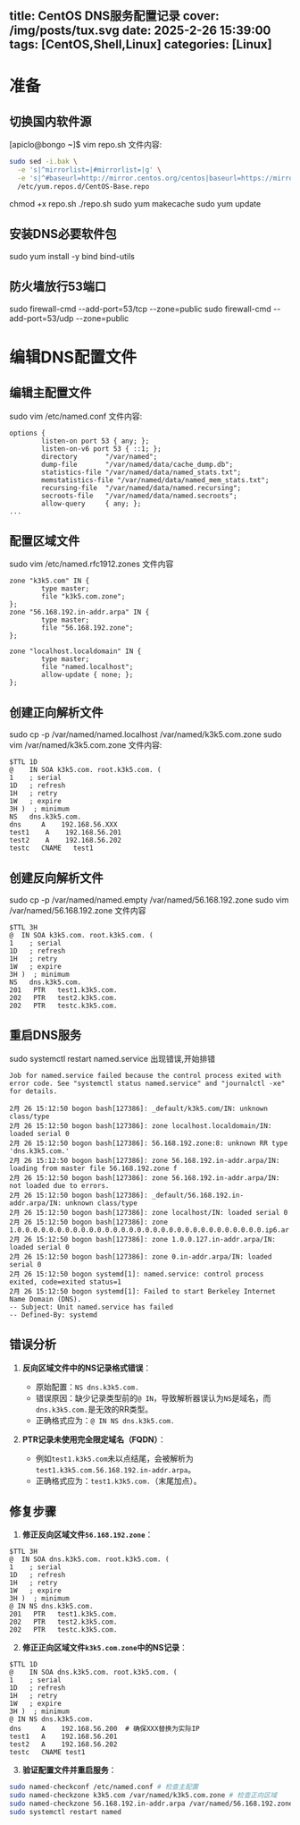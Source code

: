 title: CentOS DNS服务配置记录
cover: /img/posts/tux.svg
date: 2025-2-26 15:39:00
tags: [CentOS,Shell,Linux]
categories: [Linux]
-------------------

# 准备
## 切换国内软件源
[apiclo@bongo ~]$ vim repo.sh
文件内容:
```bash
sudo sed -i.bak \
  -e 's|^mirrorlist=|#mirrorlist=|g' \
  -e 's|^#baseurl=http://mirror.centos.org/centos|baseurl=https://mirrors.ustc.edu.cn/centos-vault/centos|g' \
  /etc/yum.repos.d/CentOS-Base.repo
```
chmod +x repo.sh
./repo.sh
sudo yum makecache
sudo yum update
## 安装DNS必要软件包
sudo yum install -y bind bind-utils
## 防火墙放行53端口
sudo firewall-cmd --add-port=53/tcp --zone=public
sudo firewall-cmd --add-port=53/udp --zone=public
# 编辑DNS配置文件
## 编辑主配置文件
sudo vim /etc/named.conf
文件内容:
```plaintext
options {
        listen-on port 53 { any; };
        listen-on-v6 port 53 { ::1; };
        directory       "/var/named";
        dump-file       "/var/named/data/cache_dump.db";
        statistics-file "/var/named/data/named_stats.txt";
        memstatistics-file "/var/named/data/named_mem_stats.txt";
        recursing-file  "/var/named/data/named.recursing";
        secroots-file   "/var/named/data/named.secroots";
        allow-query     { any; };
...
```
## 配置区域文件
sudo vim /etc/named.rfc1912.zones
文件内容
```plaintext
zone "k3k5.com" IN {
        type master;
        file "k3k5.com.zone";
};
zone "56.168.192.in-addr.arpa" IN {
        type master;
        file "56.168.192.zone";
};

zone "localhost.localdomain" IN {
        type master;
        file "named.localhost";
        allow-update { none; };
};

```

## 创建正向解析文件
sudo cp -p /var/named/named.localhost /var/named/k3k5.com.zone
sudo vim /var/named/k3k5.com.zone
文件内容:
```plaintext
$TTL 1D
@    IN SOA k3k5.com. root.k3k5.com. (
1    ; serial
1D   ; refresh
1H   ; retry
1W   ; expire
3H )  ; minimum
NS   dns.k3k5.com.
dns     A    192.168.56.XXX
test1    A    192.168.56.201
test2    A    192.168.56.202
testc   CNAME   test1

```
## 创建反向解析文件
sudo cp -p /var/named/named.empty /var/named/56.168.192.zone
sudo vim /var/named/56.168.192.zone
文件内容
```plaintext
$TTL 3H
@  IN SOA k3k5.com. root.k3k5.com. (
1    ; serial
1D   ; refresh
1H   ; retry
1W   ; expire
3H )  ; minimum
NS   dns.k3k5.com.
201   PTR   test1.k3k5.com.
202   PTR   test2.k3k5.com.
202   PTR   testc.k3k5.com.
```
## 重启DNS服务
sudo systemctl restart named.service
出现错误,开始排错
```plaintext
Job for named.service failed because the control process exited with error code. See "systemctl status named.service" and "journalctl -xe" for details.

```

```plaintext
2月 26 15:12:50 bogon bash[127386]: _default/k3k5.com/IN: unknown class/type
2月 26 15:12:50 bogon bash[127386]: zone localhost.localdomain/IN: loaded serial 0
2月 26 15:12:50 bogon bash[127386]: 56.168.192.zone:8: unknown RR type 'dns.k3k5.com.'
2月 26 15:12:50 bogon bash[127386]: zone 56.168.192.in-addr.arpa/IN: loading from master file 56.168.192.zone f
2月 26 15:12:50 bogon bash[127386]: zone 56.168.192.in-addr.arpa/IN: not loaded due to errors.
2月 26 15:12:50 bogon bash[127386]: _default/56.168.192.in-addr.arpa/IN: unknown class/type
2月 26 15:12:50 bogon bash[127386]: zone localhost/IN: loaded serial 0
2月 26 15:12:50 bogon bash[127386]: zone 1.0.0.0.0.0.0.0.0.0.0.0.0.0.0.0.0.0.0.0.0.0.0.0.0.0.0.0.0.0.0.0.ip6.ar
2月 26 15:12:50 bogon bash[127386]: zone 1.0.0.127.in-addr.arpa/IN: loaded serial 0
2月 26 15:12:50 bogon bash[127386]: zone 0.in-addr.arpa/IN: loaded serial 0
2月 26 15:12:50 bogon systemd[1]: named.service: control process exited, code=exited status=1
2月 26 15:12:50 bogon systemd[1]: Failed to start Berkeley Internet Name Domain (DNS).
-- Subject: Unit named.service has failed
-- Defined-By: systemd

```

## 错误分析
1. **反向区域文件中的NS记录格式错误**：
   - 原始配置：`NS dns.k3k5.com.`
   - 错误原因：缺少记录类型前的`@ IN`，导致解析器误认为`NS`是域名，而`dns.k3k5.com.`是无效的RR类型。
   - 正确格式应为：`@ IN NS dns.k3k5.com.`

2. **PTR记录未使用完全限定域名（FQDN）**：
   - 例如`test1.k3k5.com`未以点结尾，会被解析为`test1.k3k5.com.56.168.192.in-addr.arpa`。
   - 正确格式应为：`test1.k3k5.com.`（末尾加点）。

## 修复步骤
1. **修正反向区域文件`56.168.192.zone`**：
```plaintext
$TTL 3H
@  IN SOA dns.k3k5.com. root.k3k5.com. (
1    ; serial
1D   ; refresh
1H   ; retry
1W   ; expire
3H )  ; minimum
@ IN NS dns.k3k5.com.
201   PTR   test1.k3k5.com.
202   PTR   test2.k3k5.com.
202   PTR   testc.k3k5.com.
```
2. **修正正向区域文件`k3k5.com.zone`中的NS记录**：
```plaintext
$TTL 1D
@    IN SOA dns.k3k5.com. root.k3k5.com. (
1    ; serial
1D   ; refresh
1H   ; retry
1W   ; expire
3H )  ; minimum
@ IN NS dns.k3k5.com.
dns     A    192.168.56.200  # 确保XXX替换为实际IP
test1   A    192.168.56.201
test2   A    192.168.56.202
testc   CNAME test1
```




3. **验证配置文件并重启服务**：
```bash
sudo named-checkconf /etc/named.conf # 检查主配置
sudo named-checkzone k3k5.com /var/named/k3k5.com.zone # 检查正向区域
sudo named-checkzone 56.168.192.in-addr.arpa /var/named/56.168.192.zone # 检查反向区域
sudo systemctl restart named
```

